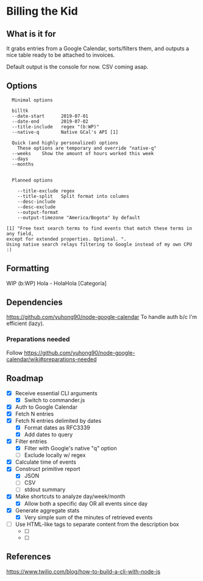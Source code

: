 # Billing the Kid

## What is it for
It grabs entries from a Google Calendar, sorts/filters them, and 
outputs a nice table ready to be attached to invoices.

Default output is the console for now. CSV coming asap.

## Options
```
  Minimal options

  billtk          
  --date-start      2019-07-01
  --date-end        2019-07-02
  --title-include   regex "(b:WP)"
  --native-q        Native GCal's API [1]

  Quick (and highly personalized) options
    These options are temporary and override "native-q"
  --weeks    Show the amount of hours worked this week
  --days    
  --months
    

  Planned options

    --title-exclude regex
    --title-split   Split format into columns     
    --desc-include
    --desc-exclude
    --output-format
    --output-timezone "America/Bogota" by default

[1] "Free text search terms to find events that match these terms in any field,
except for extended properties. Optional. ".
Using native search relays filtering to Google instead of my own CPU :)
```

## Formatting
WIP
(b:WP) Hola - HolaHola [Categoría]

## Dependencies
https://github.com/yuhong90/node-google-calendar
To handle auth b/c I'm efficient (lazy).

### Preparations needed
Follow https://github.com/yuhong90/node-google-calendar/wiki#preparations-needed

## Roadmap

- [X] Receive essential CLI arguments
  - [x] Switch to commander.js
- [X] Auth to Google Calendar
- [X] Fetch N entries
- [x] Fetch N entries delimited by dates
  - [x] Format dates as RFC3339
  - [x] Add dates to query
- [x] Filter entries
  - [x] Filter with Google's native "q" option
  - [ ] Exclude locally w/ regex
- [x] Calculate time of events
- [x] Construct primitive report
  - [x] JSON
  - [ ] CSV
  - [ ] stdout summary
- [x] Make shortcuts to analyze day/week/month 
  - [x] Allow both a specific day OR all events since day
- [x] Generate aggregate stats
  - [x] Very simple sum of the minutes of retrieved events
- [ ] Use HTML-like tags to separate content from the description box
  - [ ] <summary>
  - [ ] <to-do>
  
## References
https://www.twilio.com/blog/how-to-build-a-cli-with-node-js